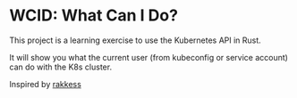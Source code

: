 # WCID: What Can I Do?

This project is a learning exercise to use the Kubernetes API in Rust.

It will show you what the current user (from kubeconfig or service account) can
do with the K8s cluster.


Inspired by [rakkess](https://github.com/corneliusweig/rakkess)

